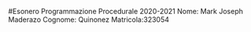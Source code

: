 #Esonero Programmazione Procedurale 2020-2021
Nome: Mark Joseph Maderazo
Cognome: Quinonez
Matricola:323054
